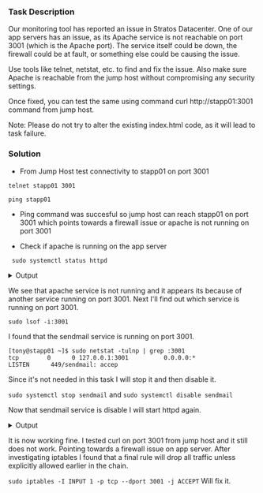 ### Task Description

Our monitoring tool has reported an issue in Stratos Datacenter. One of our app servers has an issue, as its Apache service is not reachable on port 3001 (which is the Apache port). The service itself could be down, the firewall could be at fault, or something else could be causing the issue.



Use tools like telnet, netstat, etc. to find and fix the issue. Also make sure Apache is reachable from the jump host without compromising any security settings.

Once fixed, you can test the same using command curl http://stapp01:3001 command from jump host.

Note: Please do not try to alter the existing index.html code, as it will lead to task failure.


### Solution

- From Jump Host test connectivity to stapp01 on port 3001

``telnet stapp01 3001``

``ping stapp01``

- Ping command was succesful so jump host can reach stapp01 on port 3001 which points towards a firewall issue or apache is not running on port 3001

- Check if apache is running on the app server

`` sudo systemctl status httpd``

<details> <summary>Output</summary>

```
[tony@stapp01 ~]$ sudo systemctl status httpd

We trust you have received the usual lecture from the local System
Administrator. It usually boils down to these three things:

    #1) Respect the privacy of others.
    #2) Think before you type.
    #3) With great power comes great responsibility.

[sudo] password for tony: 
● httpd.service - The Apache HTTP Server
   Loaded: loaded (/usr/lib/systemd/system/httpd.service; disabled; vendor preset: disabled)
   Active: failed (Result: exit-code) since Tue 2025-09-09 14:46:38 UTC; 11min ago
     Docs: man:httpd.service(8)
  Process: 511 ExecStart=/usr/sbin/httpd $OPTIONS -DFOREGROUND (code=exited, status=1/FAILURE)
 Main PID: 511 (code=exited, status=1/FAILURE)
   Status: "Reading configuration..."

Sep 09 14:46:38 stapp01.stratos.xfusioncorp.com httpd[511]: (98)Address already in use: AH00072: make_sock: could not bind to address 0.0.0.0:3001
Sep 09 14:46:38 stapp01.stratos.xfusioncorp.com httpd[511]: no listening sockets available, shutting down
Sep 09 14:46:38 stapp01.stratos.xfusioncorp.com httpd[511]: AH00015: Unable to open logs
Sep 09 14:46:38 stapp01.stratos.xfusioncorp.com systemd[1]: httpd.service: Child 511 belongs to httpd.service.
Sep 09 14:46:38 stapp01.stratos.xfusioncorp.com systemd[1]: httpd.service: Main process exited, code=exited, status=1/FAILURE
Sep 09 14:46:38 stapp01.stratos.xfusioncorp.com systemd[1]: httpd.service: Failed with result 'exit-code'.
Sep 09 14:46:38 stapp01.stratos.xfusioncorp.com systemd[1]: httpd.service: Changed start -> failed
Sep 09 14:46:38 stapp01.stratos.xfusioncorp.com systemd[1]: httpd.service: Job httpd.service/start finished, result=failed
Sep 09 14:46:38 stapp01.stratos.xfusioncorp.com systemd[1]: Failed to start The Apache HTTP Server.
Sep 09 14:46:38 stapp01.stratos.xfusioncorp.com systemd[1]: httpd.service: Unit entered failed state.
[tony@stapp01 ~]$ 



```

</details>

We see that apache service is not running and it appears its because of another service running on port 3001. Next I'll find out which service is running on port 3001. 

``sudo lsof -i:3001``

I found that the sendmail service is running on port 3001.

```
[tony@stapp01 ~]$ sudo netstat -tulnp | grep :3001
tcp        0      0 127.0.0.1:3001          0.0.0.0:*               LISTEN      449/sendmail: accep 
```

Since it's not needed in this task I will stop it and then disable it.

``sudo systemctl stop sendmail`` and ``sudo systemctl disable sendmail``

Now that sendmail service is disable I will start httpd again. 
<details> <summary>Output</summary>

```

[tony@stapp01 ~]$ sudo systemctl status httpd
● httpd.service - The Apache HTTP Server
   Loaded: loaded (/usr/lib/systemd/system/httpd.service; disabled; vendor preset: disabled)
   Active: active (running) since Tue 2025-09-09 15:05:32 UTC; 44s ago
     Docs: man:httpd.service(8)
 Main PID: 1315 (httpd)
   Status: "Running, listening on: port 3001"
    Tasks: 213 (limit: 411434)
   Memory: 22.2M
   CGroup: /docker/a683782ebe993c2e4b62a87bc8d0c0f1953ef986af89192fb01297accdebd0f8/system.slice/httpd.service
           ├─1315 /usr/sbin/httpd -DFOREGROUND
           ├─1340 /usr/sbin/httpd -DFOREGROUND
           ├─1341 /usr/sbin/httpd -DFOREGROUND
           ├─1342 /usr/sbin/httpd -DFOREGROUND
           └─1343 /usr/sbin/httpd -DFOREGROUND

Sep 09 15:05:32 stapp01.stratos.xfusioncorp.com systemd[1]: httpd.service: Installed new job httpd.service/nop as 320
Sep 09 15:05:32 stapp01.stratos.xfusioncorp.com systemd[1]: httpd.service: Job httpd.service/nop finished, result=done
Sep 09 15:05:32 stapp01.stratos.xfusioncorp.com httpd[1315]: Server configured, listening on: port 3001
Sep 09 15:05:32 stapp01.stratos.xfusioncorp.com systemd[1]: httpd.service: Got notification message from PID 1315 (READY=1, STATUS=Configuration loaded
.)
Sep 09 15:05:32 stapp01.stratos.xfusioncorp.com systemd[1]: httpd.service: Changed reload -> running
Sep 09 15:05:32 stapp01.stratos.xfusioncorp.com systemd[1]: httpd.service: Got notification message from PID 1315 (READY=1, STATUS=Started, listening o
n: port 3001, MAINPID=1315)
Sep 09 15:05:41 stapp01.stratos.xfusioncorp.com systemd[1]: httpd.service: Got notification message from PID 1315 (READY=1, STATUS=Running, listening o
n: port 3001)
Sep 09 15:05:51 stapp01.stratos.xfusioncorp.com systemd[1]: httpd.service: Got notification message from PID 1315 (READY=1, STATUS=Running, listening o
n: port 3001)
Sep 09 15:06:01 stapp01.stratos.xfusioncorp.com systemd[1]: httpd.service: Got notification message from PID 1315 (READY=1, STATUS=Running, listening o
n: port 3001)
Sep 09 15:06:11 stapp01.stratos.xfusioncorp.com systemd[1]: httpd.service: Got notification message from PID 1315 (READY=1, STATUS=Running, listening o
n: port 3001)
[tony@stapp01 ~]$ 

```

</details>

It is now working fine. I tested curl on port 3001 from jump host and it still does not work. Pointing towards a firewall issue on app server. After investigating iptables I found that a final rule will drop all traffic unless explicitly allowed earlier in the chain. 

``sudo iptables -I INPUT 1 -p tcp --dport 3001 -j ACCEPT`` Will fix it. 
